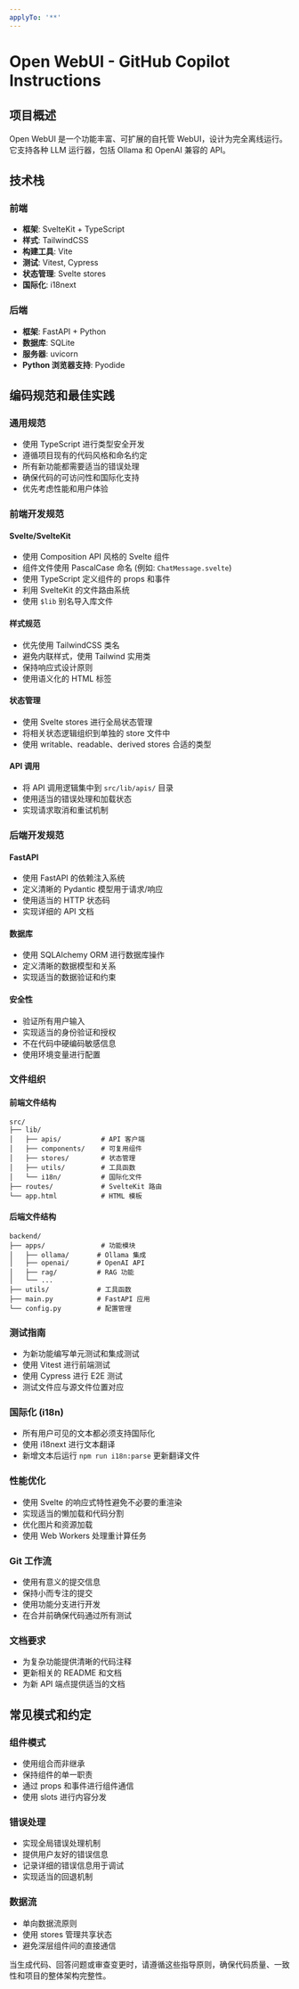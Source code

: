 ```yaml
---
applyTo: '**'
---
```


# Open WebUI - GitHub Copilot Instructions

## 项目概述

Open WebUI 是一个功能丰富、可扩展的自托管 WebUI，设计为完全离线运行。它支持各种 LLM 运行器，包括 Ollama 和 OpenAI 兼容的 API。

## 技术栈

### 前端
- **框架**: SvelteKit + TypeScript
- **样式**: TailwindCSS
- **构建工具**: Vite
- **测试**: Vitest, Cypress
- **状态管理**: Svelte stores
- **国际化**: i18next

### 后端
- **框架**: FastAPI + Python
- **数据库**: SQLite
- **服务器**: uvicorn
- **Python 浏览器支持**: Pyodide

## 编码规范和最佳实践

### 通用规范
- 使用 TypeScript 进行类型安全开发
- 遵循项目现有的代码风格和命名约定
- 所有新功能都需要适当的错误处理
- 确保代码的可访问性和国际化支持
- 优先考虑性能和用户体验

### 前端开发规范

#### Svelte/SvelteKit
- 使用 Composition API 风格的 Svelte 组件
- 组件文件使用 PascalCase 命名 (例如: `ChatMessage.svelte`)
- 使用 TypeScript 定义组件的 props 和事件
- 利用 SvelteKit 的文件路由系统
- 使用 `$lib` 别名导入库文件

#### 样式规范
- 优先使用 TailwindCSS 类名
- 避免内联样式，使用 Tailwind 实用类
- 保持响应式设计原则
- 使用语义化的 HTML 标签

#### 状态管理
- 使用 Svelte stores 进行全局状态管理
- 将相关状态逻辑组织到单独的 store 文件中
- 使用 writable、readable、derived stores 合适的类型

#### API 调用
- 将 API 调用逻辑集中到 `src/lib/apis/` 目录
- 使用适当的错误处理和加载状态
- 实现请求取消和重试机制

### 后端开发规范

#### FastAPI
- 使用 FastAPI 的依赖注入系统
- 定义清晰的 Pydantic 模型用于请求/响应
- 使用适当的 HTTP 状态码
- 实现详细的 API 文档

#### 数据库
- 使用 SQLAlchemy ORM 进行数据库操作
- 定义清晰的数据模型和关系
- 实现适当的数据验证和约束

#### 安全性
- 验证所有用户输入
- 实现适当的身份验证和授权
- 不在代码中硬编码敏感信息
- 使用环境变量进行配置

### 文件组织

#### 前端文件结构
```
src/
├── lib/
│   ├── apis/          # API 客户端
│   ├── components/    # 可复用组件
│   ├── stores/        # 状态管理
│   ├── utils/         # 工具函数
│   └── i18n/          # 国际化文件
├── routes/            # SvelteKit 路由
└── app.html           # HTML 模板
```

#### 后端文件结构
```
backend/
├── apps/              # 功能模块
│   ├── ollama/       # Ollama 集成
│   ├── openai/       # OpenAI API
│   ├── rag/          # RAG 功能
│   └── ...
├── utils/            # 工具函数
├── main.py           # FastAPI 应用
└── config.py         # 配置管理
```

### 测试指南
- 为新功能编写单元测试和集成测试
- 使用 Vitest 进行前端测试
- 使用 Cypress 进行 E2E 测试
- 测试文件应与源文件位置对应

### 国际化 (i18n)
- 所有用户可见的文本都必须支持国际化
- 使用 i18next 进行文本翻译
- 新增文本后运行 `npm run i18n:parse` 更新翻译文件

### 性能优化
- 使用 Svelte 的响应式特性避免不必要的重渲染
- 实现适当的懒加载和代码分割
- 优化图片和资源加载
- 使用 Web Workers 处理重计算任务

### Git 工作流
- 使用有意义的提交信息
- 保持小而专注的提交
- 使用功能分支进行开发
- 在合并前确保代码通过所有测试

### 文档要求
- 为复杂功能提供清晰的代码注释
- 更新相关的 README 和文档
- 为新 API 端点提供适当的文档

## 常见模式和约定

### 组件模式
- 使用组合而非继承
- 保持组件的单一职责
- 通过 props 和事件进行组件通信
- 使用 slots 进行内容分发

### 错误处理
- 实现全局错误处理机制
- 提供用户友好的错误信息
- 记录详细的错误信息用于调试
- 实现适当的回退机制

### 数据流
- 单向数据流原则
- 使用 stores 管理共享状态
- 避免深层组件间的直接通信

当生成代码、回答问题或审查变更时，请遵循这些指导原则，确保代码质量、一致性和项目的整体架构完整性。